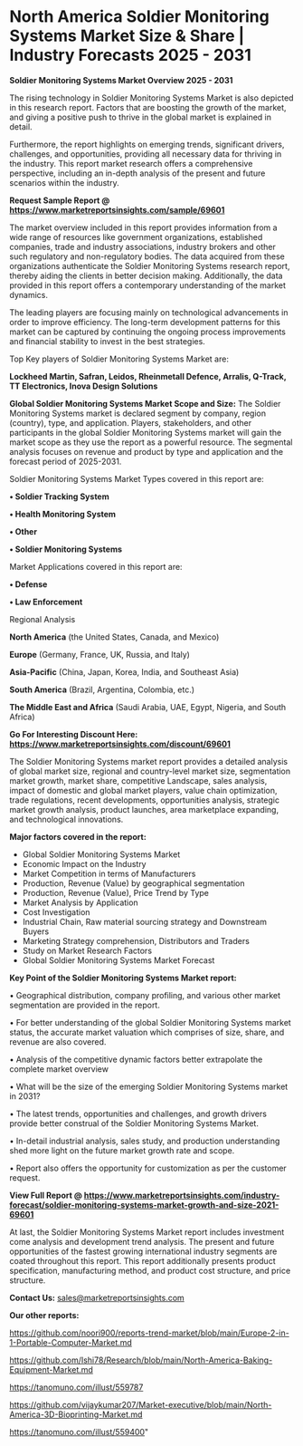 # North America Soldier Monitoring Systems Market Size & Share | Industry Forecasts 2025 - 2031

<Strong> Soldier Monitoring Systems Market Overview 2025 - 2031</strong>

The rising technology in Soldier Monitoring Systems Market is also depicted in this research report. Factors that are boosting the growth of the market, and giving a positive push to thrive in the global market is explained in detail.

Furthermore, the report highlights on emerging trends, significant drivers, challenges, and opportunities, providing all necessary data for thriving in the industry. This report market research offers a comprehensive perspective, including an in-depth analysis of the present and future scenarios within the industry.

<strong>Request Sample Report @ <a href=https://www.marketreportsinsights.com/sample/69601>https://www.marketreportsinsights.com/sample/69601</a></strong>

The market overview included in this report provides information from a wide range of resources like government organizations, established companies, trade and industry associations, industry brokers and other such regulatory and non-regulatory bodies. The data acquired from these organizations authenticate the Soldier Monitoring Systems research report, thereby aiding the clients in better decision making. Additionally, the data provided in this report offers a contemporary understanding of the market dynamics.

The leading players are focusing mainly on technological advancements in order to improve efficiency. The long-term development patterns for this market can be captured by continuing the ongoing process improvements and financial stability to invest in the best strategies.

Top Key players of Soldier Monitoring Systems Market are:

<strong>Lockheed Martin, Safran, Leidos, Rheinmetall Defence, Arralis, Q-Track, TT Electronics, Inova Design Solutions</strong>

<strong><b>Global Soldier Monitoring Systems Market Scope and Size:</b></strong>
The Soldier Monitoring Systems market is declared segment by company, region (country), type, and application. Players, stakeholders, and other participants in the global Soldier Monitoring Systems market will gain the market scope as they use the report as a powerful resource. The segmental analysis focuses on revenue and product by type and application and the forecast period of 2025-2031.

Soldier Monitoring Systems Market Types covered in this report are:

<strong>• Soldier Tracking System

• Health Monitoring System

• Other

• Soldier Monitoring Systems</strong>

Market Applications covered in this report are:

<strong>• Defense

• Law Enforcement</strong> 

Regional Analysis

<strong>North America</strong> (the United States, Canada, and Mexico)

<strong>Europe</strong> (Germany, France, UK, Russia, and Italy)

<strong>Asia-Pacific</strong> (China, Japan, Korea, India, and Southeast Asia)

<strong>South America</strong> (Brazil, Argentina, Colombia, etc.)

<strong>The Middle East and Africa</strong> (Saudi Arabia, UAE, Egypt, Nigeria, and South Africa)

<strong>Go For Interesting Discount Here: <a href=https://www.marketreportsinsights.com/discount/69601>https://www.marketreportsinsights.com/discount/69601</a></strong>

The Soldier Monitoring Systems market report provides a detailed analysis of global market size, regional and country-level market size, segmentation market growth, market share, competitive Landscape, sales analysis, impact of domestic and global market players, value chain optimization, trade regulations, recent developments, opportunities analysis, strategic market growth analysis, product launches, area marketplace expanding, and technological innovations.

<strong><b>Major factors covered in the report:</b></strong>
<ul>
  <li>Global Soldier Monitoring Systems Market </li>
  <li>Economic Impact on the Industry</li>
  <li>Market Competition in terms of Manufacturers</li>
  <li>Production, Revenue (Value) by geographical segmentation</li>
  <li>Production, Revenue (Value), Price Trend by Type</li>
  <li>Market Analysis by Application</li>
  <li>Cost Investigation</li>
  <li>Industrial Chain, Raw material sourcing strategy and Downstream Buyers</li>
  <li>Marketing Strategy comprehension, Distributors and Traders</li>
  <li>Study on Market Research Factors</li>
  <li>Global Soldier Monitoring Systems Market Forecast</li>
</ul>

<strong><b>Key Point of the Soldier Monitoring Systems Market report:</b></strong>

• Geographical distribution, company profiling, and various other market segmentation are provided in the report.

• For better understanding of the global Soldier Monitoring Systems market status, the accurate market valuation which comprises of size, share, and revenue are also covered.

• Analysis of the competitive dynamic factors better extrapolate the complete market overview

• What will be the size of the emerging Soldier Monitoring Systems market in 2031?

• The latest trends, opportunities and challenges, and growth drivers provide better construal of the Soldier Monitoring Systems Market.

• In-detail industrial analysis, sales study, and production understanding shed more light on the future market growth rate and scope.

• Report also offers the opportunity for customization as per the customer request.

<strong><b>View Full Report @ <a href=https://www.marketreportsinsights.com/industry-forecast/soldier-monitoring-systems-market-growth-and-size-2021-69601>https://www.marketreportsinsights.com/industry-forecast/soldier-monitoring-systems-market-growth-and-size-2021-69601</a></b></strong>


At last, the Soldier Monitoring Systems Market report includes investment come analysis and development trend analysis. The present and future opportunities of the fastest growing international industry segments are coated throughout this report. This report additionally presents product specification, manufacturing method, and product cost structure, and price structure.

<strong>Contact Us:</strong>
sales@marketreportsinsights.com

<strong>Our other reports:</strong>

<a href=https://github.com/noori900/reports-trend-market/blob/main/Europe-2-in-1-Portable-Computer-Market.md>https://github.com/noori900/reports-trend-market/blob/main/Europe-2-in-1-Portable-Computer-Market.md</a>

<a href=https://github.com/Ishi78/Research/blob/main/North-America-Baking-Equipment-Market.md>https://github.com/Ishi78/Research/blob/main/North-America-Baking-Equipment-Market.md</a>

<a href=https://tanomuno.com/illust/559787>https://tanomuno.com/illust/559787</a>

<a href=https://github.com/vijaykumar207/Market-executive/blob/main/North-America-3D-Bioprinting-Market.md>https://github.com/vijaykumar207/Market-executive/blob/main/North-America-3D-Bioprinting-Market.md</a>

<a href=https://tanomuno.com/illust/559400>https://tanomuno.com/illust/559400</a>"
